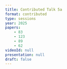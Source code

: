```yaml
---
title: Contributed Talk 5a
format: contributed
type: sessions
year: 2025
papers:
    - 83
    - 123
    - 89
    - 62
videoId: null
presentation: null
draft: false
---
```

